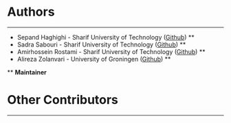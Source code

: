 # Authors #

----------
- Sepand Haghighi - Sharif University of Technology ([Github](https://github.com/sepandhaghighi)) **
- Sadra Sabouri - Sharif University of Technology ([Github](https://github.com/sadrasabouri)) **
- Amirhossein Rostami - Sharif University of Technology ([Github](https://github.com/AHReccese)) **
- Alireza Zolanvari  - University of Groningen ([Github](https://github.com/AlirezaZolanvari)) **

** **Maintainer**

# Other Contributors #
----------
